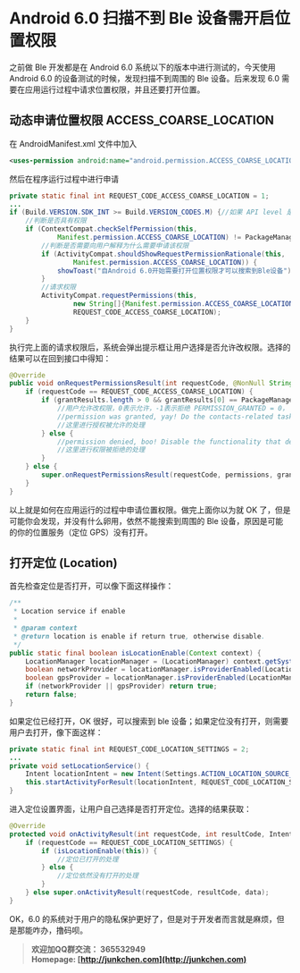# **Android 6.0 扫描不到 Ble 设备需开启位置权限** #

之前做 Ble 开发都是在 Android 6.0 系统以下的版本中进行测试的，今天使用 Android 6.0 的设备测试的时候，发现扫描不到周围的 Ble 设备。后来发现 6.0 需要在应用运行过程中请求位置权限，并且还要打开位置。  

## **动态申请位置权限 ACCESS_COARSE_LOCATION** ##

在 AndroidManifest.xml 文件中加入  

```.xml
<uses-permission android:name="android.permission.ACCESS_COARSE_LOCATION"/>
```
然后在程序运行过程中进行申请  

```.java
private static final int REQUEST_CODE_ACCESS_COARSE_LOCATION = 1;
...
if (Build.VERSION.SDK_INT >= Build.VERSION_CODES.M) {//如果 API level 是大于等于 23(Android 6.0) 时
    //判断是否具有权限
    if (ContextCompat.checkSelfPermission(this,
            Manifest.permission.ACCESS_COARSE_LOCATION) != PackageManager.PERMISSION_GRANTED) {
        //判断是否需要向用户解释为什么需要申请该权限
        if (ActivityCompat.shouldShowRequestPermissionRationale(this,
                Manifest.permission.ACCESS_COARSE_LOCATION)) {
            showToast("自Android 6.0开始需要打开位置权限才可以搜索到Ble设备");
        }
        //请求权限
        ActivityCompat.requestPermissions(this,
                new String[]{Manifest.permission.ACCESS_COARSE_LOCATION},
                REQUEST_CODE_ACCESS_COARSE_LOCATION);
    }
}
```

执行完上面的请求权限后，系统会弹出提示框让用户选择是否允许改权限。选择的结果可以在回到接口中得知：  

```.java
@Override
public void onRequestPermissionsResult(int requestCode, @NonNull String[] permissions, @NonNull int[] grantResults) {
    if (requestCode == REQUEST_CODE_ACCESS_COARSE_LOCATION) {
        if (grantResults.length > 0 && grantResults[0] == PackageManager.PERMISSION_GRANTED) {
            //用户允许改权限，0表示允许，-1表示拒绝 PERMISSION_GRANTED = 0， PERMISSION_DENIED = -1
            //permission was granted, yay! Do the contacts-related task you need to do.
            //这里进行授权被允许的处理
        } else {
            //permission denied, boo! Disable the functionality that depends on this permission.
            //这里进行权限被拒绝的处理
        }
    } else {
        super.onRequestPermissionsResult(requestCode, permissions, grantResults);
    }
}
```

以上就是如何在应用运行的过程中申请位置权限。做完上面你以为就 OK 了，但是可能你会发现，并没有什么卵用，依然不能搜索到周围的 Ble 设备，原因是可能的你的位置服务（定位 GPS）没有打开。  



## **打开定位 (Location)** ##

首先检查定位是否打开，可以像下面这样操作：  

```.java
/**
 * Location service if enable
 *
 * @param context
 * @return location is enable if return true, otherwise disable.
 */
public static final boolean isLocationEnable(Context context) {
    LocationManager locationManager = (LocationManager) context.getSystemService(Context.LOCATION_SERVICE);
    boolean networkProvider = locationManager.isProviderEnabled(LocationManager.NETWORK_PROVIDER);
    boolean gpsProvider = locationManager.isProviderEnabled(LocationManager.GPS_PROVIDER);
    if (networkProvider || gpsProvider) return true;
    return false;
}
```

如果定位已经打开，OK 很好，可以搜索到 ble 设备；如果定位没有打开，则需要用户去打开，像下面这样：  

```.java
private static final int REQUEST_CODE_LOCATION_SETTINGS = 2;
...
private void setLocationService() {
    Intent locationIntent = new Intent(Settings.ACTION_LOCATION_SOURCE_SETTINGS);
    this.startActivityForResult(locationIntent, REQUEST_CODE_LOCATION_SETTINGS);
}
```

进入定位设置界面，让用户自己选择是否打开定位。选择的结果获取：  

```.java
@Override
protected void onActivityResult(int requestCode, int resultCode, Intent data) {
    if (requestCode == REQUEST_CODE_LOCATION_SETTINGS) {
        if (isLocationEnable(this)) {
            //定位已打开的处理
        } else {
            //定位依然没有打开的处理
        }
    } else super.onActivityResult(requestCode, resultCode, data);
}
```

OK，6.0 的系统对于用户的隐私保护更好了，但是对于开发者而言就是麻烦，但是那能咋办，撸码呗。  


> **欢迎加QQ群交流： 365532949**  
**Homepage: [http://junkchen.com](http://junkchen.com)**  

